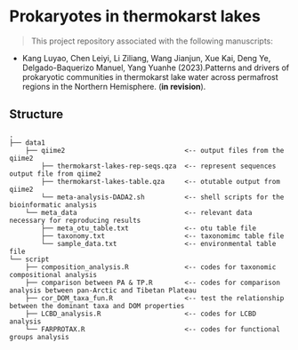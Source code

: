 # Prokaryotes in thermokarst lakes

> This project repository associated with the following manuscripts:

* Kang Luyao, Chen Leiyi, Li Ziliang, Wang Jianjun, Xue Kai, Deng Ye, Delgado-Baquerizo Manuel, Yang Yuanhe (2023).Patterns and drivers of prokaryotic communities in thermokarst lake water across permafrost regions in the Northern Hemisphere. (**in revision**). 

## Structure

```
.
├── data1
    ├── qiime2                              <-- output files from the qiime2
        ├── thermokarst-lakes-rep-seqs.qza  <-- represent sequences output file from qiime2
        ├── thermokarst-lakes-table.qza     <-- otutable output from qiime2
        └── meta-analysis-DADA2.sh          <-- shell scripts for the bioinformatic analysis
    └── meta_data                           <-- relevant data necessary for reproducing results
        ├── meta_otu_table.txt              <-- otu table file
        ├── taxonomy.txt                    <-- taxonomimc table file
        └── sample_data.txt                 <-- environmental table file
└── script
    ├── composition_analysis.R              <-- codes for taxonomic compositional analysis
    ├── comparison between PA & TP.R        <-- codes for comparison analysis between pan-Arctic and Tibetan Plateau
    ├── cor_DOM_taxa_fun.R                  <-- test the relationship between the dominant taxa and DOM properties
    ├── LCBD_analysis.R                     <-- codes for LCBD analysis
    └── FARPROTAX.R                         <-- codes for functional groups analysis

```
